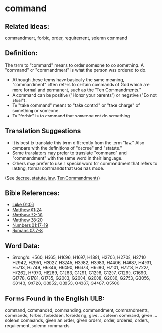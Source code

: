 # command

## Related Ideas:

commandment, forbid, order, requirement, solemn command

## Definition:

The term to "command" means to order someone to do something. A "command" or "commandment" is what the person was ordered to do.

* Although these terms have basically the same meaning, "commandment" often refers to certain commands of God which are more formal and permanent, such as the "Ten Commandments."
* A command can be positive ("Honor your parents") or negative ("Do not steal").
* To "take command" means to "take control" or "take charge" of something or someone.
* To "forbid" is to command that someone not do something.

## Translation Suggestions

* It is best to translate this term differently from the term "law." Also compare with the definitions of "decree" and "statute."
* Some translators may prefer to translate "command" and "commandment" with the same word in their language.
* Others may prefer to use a special word for commandment that refers to lasting, formal commands that God has made.

(See [decree](../other/decree.md), [statute](../other/statute.md), [law](../other/law.md), [Ten Commandments](../other/tencommandments.md))

## Bible References:

* [Luke 01:06](rc://en/tn/help/luk/01/06)
* [Matthew 01:24](rc://en/tn/help/mat/01/24)
* [Matthew 22:38](rc://en/tn/help/mat/22/38)
* [Matthew 28:20](rc://en/tn/help/mat/28/20)
* [Numbers 01:17-19](rc://en/tn/help/num/01/17)
* [Romans 07:7-8](rc://en/tn/help/rom/07/07)

## Word Data:

* Strong's: H560, H565, H1696, H1697, H1881, H2706, H2708, H2710, H2942, H2951, H3027, H3245, H3982, H3983, H4406, H4687, H4931, H5713, H5749, H6346, H6490, H6673, H6680, H7101, H7218, H7227, H7262, H7970, H8269, G1263, G1291, G1296, G1297, G1299, G1690, G1778, G1781, G1785, G2003, G2004, G2008, G2036, G2753, G3056, G3143, G3726, G3852, G3853, G4367, G4487, G5506

## Forms Found in the English ULB:

command, commanded, commanding, commandment, commandments, commands, forbid, forbidden, forbidding, give ... solemn command, given ... solemn commands, given an order, given orders, order, ordered, orders, requirement, solemn commands
